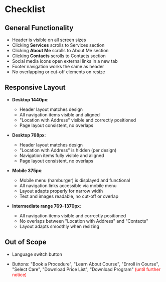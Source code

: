 # Checklist

## General Functionality
- Header is visible on all screen sizes
- Clicking **Services** scrolls to Services section
- Clicking **About Me** scrolls to About Me section
- Clicking **Contacts** scrolls to Contacts section
- Social media icons open external links in a new tab
- Footer navigation works the same as header
- No overlapping or cut-off elements on resize

## Responsive Layout
- **Desktop 1440px**:  
  - Header layout matches design  
  - All navigation items visible and aligned  
  - "Location with Address" visible and correctly positioned  
  - Page layout consistent, no overlaps  

- **Desktop 768px**:  
  - Header layout matches design  
  - "Location with Address" is hidden (per design)  
  - Navigation items fully visible and aligned  
  - Page layout consistent, no overlaps  

- **Mobile 375px**:  
  - Mobile menu (hamburger) is displayed and functional  
  - All navigation links accessible via mobile menu  
  - Layout adapts properly for narrow width  
  - Text and images readable, no cut-off or overlap  

- **Intermediate range 769–1370px**:  
  - All navigation items visible and correctly positioned  
  - No overlaps between "Location with Address" and "Contacts"  
  - Layout adapts smoothly when resizing  

## Out of Scope

- Language switch button

- Buttons: "Book a Procedure", "Learn About Course", "Enroll in Course", "Select Care", "Download Price List", "Download Program" <span style="color:red">(until further notice)</span>
